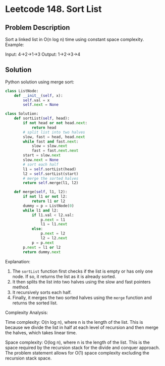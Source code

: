 # Leetcode 148. Sort List

## Problem Description
Sort a linked list in O(n log n) time using constant space complexity.
Example:

Input: 4->2->1->3
Output: 1->2->3->4

## Solution
Python solution using merge sort:
```python
class ListNode:
    def __init__(self, x):
        self.val = x
        self.next = None

class Solution:
    def sortList(self, head):
        if not head or not head.next:
            return head
        # split list into two halves
        slow, fast = head, head.next
        while fast and fast.next:
            slow = slow.next
            fast = fast.next.next
        start = slow.next
        slow.next = None
        # sort each half
        l1 = self.sortList(head)
        l2 = self.sortList(start)
        # merge the sorted halves
        return self.merge(l1, l2)

    def merge(self, l1, l2):
        if not l1 or not l2:
            return l1 or l2
        dummy = p = ListNode(0)
        while l1 and l2:
            if l1.val < l2.val:
                p.next = l1
                l1 = l1.next
            else:
                p.next = l2
                l2 = l2.next
            p = p.next
        p.next = l1 or l2
        return dummy.next

```

Explanation:

1. The `sortList` function first checks if the list is empty or has only one node. If so, it returns the list as it is already sorted.
2. It then splits the list into two halves using the slow and fast pointers method.
3. It recursively sorts each half.
4. Finally, it merges the two sorted halves using the `merge` function and returns the sorted list.

Complexity Analysis:

Time complexity: O(n log n), where n is the length of the list. This is because we divide the list in half at each level of recursion and then merge the halves, which takes linear time.

Space complexity: O(log n), where n is the length of the list. This is the space required by the recursion stack for the divide and conquer approach. The problem statement allows for O(1) space complexity excluding the recursion stack space.